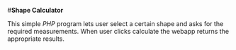 #**Shape Calculator**

This simple *PHP* program lets user select a certain shape and asks for the required measurements. When user clicks calculate the webapp returns the appropriate results.
